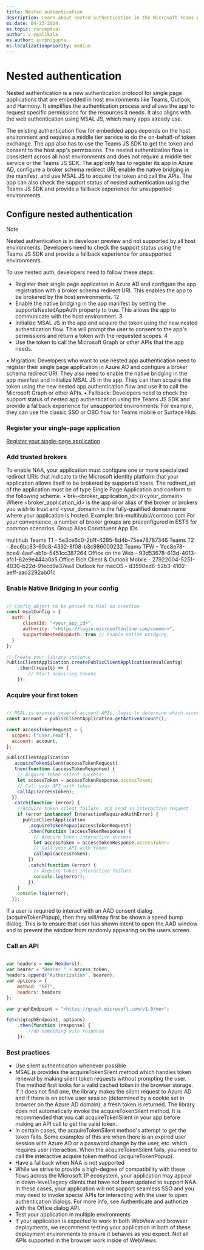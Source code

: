 ```yaml
---
title: Nested authentication
description: Learn about nested authentication in the Microsoft Teams platform.
ms.date: 04-23-2024
ms.topic: conceptual
author: v-ypalikila
ms.author: surbhigupta
ms.localizationpriority: medium
---
```


# Nested authentication

Nested authentication is a new authentication protocol for single page applications that are embedded in host environments like Teams, Outlook, and Harmony. It simplifies the authentication process and allows the app to request specific permissions for the resources it needs. It also aligns with the web authentication using MSAL JS, which many apps already use.

The existing authentication flow for embedded apps depends on the host environment and requires a middle tier service to do the on-behalf-of token exchange. The app also has to use the Teams JS SDK to get the token and consent to the host app's permissions.
The nested authentication flow is consistent across all host environments and does not require a middle tier service or the Teams JS SDK. The app only has to register its app in Azure AD, configure a broker schema redirect URI, enable the native bridging in the manifest, and use MSAL JS to acquire the token and call the APIs. The app can also check the support status of nested authentication using the Teams JS SDK and provide a fallback experience for unsupported environments.

## Configure nested authentication

> [!NOTE]
> Nested authentication is in developer preview and not supported by all host environments. Developers need to check the support status using the Teams JS SDK and provide a fallback experience for unsupported environments.

To use nested auth, developers need to follow these steps:

* Register their single page application in Azure AD and configure the app registration with a broker schema redirect URI. This enables the app to be brokered by the host environments. 12
* Enable the native bridging in the app manifest by setting the supportsNestedAppAuth property to true. This allows the app to communicate with the host environment. 3
* Initialize MSAL JS in the app and acquire the token using the new nested authentication flow. This will prompt the user to consent to the app's permissions and return a token with the requested scopes. 4
* Use the token to call the Microsoft Graph or other APIs that the app needs.

• Migration: Developers who want to use nested app authentication need to register their single page application in Azure AD and configure a broker schema redirect URI. They also need to enable the native bridging in the app manifest and initialize MSAL JS in the app. They can then acquire the token using the new nested app authentication flow and use it to call the Microsoft Graph or other APIs.
• Fallback: Developers need to check the support status of nested app authentication using the Teams JS SDK and provide a fallback experience for unsupported environments. For example, they can use the classic SSO or OBO flow for Teams mobile or Surface Hub.

### Register your single-page application

[Register your single-page application](/entra/identity-platform/scenario-spa-app-registration)

### Add trusted brokers

To enable NAA, your application must configure one or more specialized redirect URIs that indicate to the Microsoft identity platform that your application allows itself to be brokered by supported hosts.
The redirect_uri of the application must be of type Single Page Application and conform to the following scheme.
• brk-<broker_application_id>://<your_domain>
Where <broker_application_id> is the app id or alias of the broker or brokers you wish to trust and <your_domain> is the fully-qualified domain name where your application is hosted.
Example: brk-multihub://contoso.com
For your convenience, a number of broker groups are preconfigured in ESTS for common scenarios.
Group Alias Constituent App IDs

multihub Teams T1 - 5e3ce6c0-2b1f-4285-8d4b-75ee78787346
Teams T2 - 8ec6bc83-69c8-4392-8f08-b3c986009232
Teams TFW - 1fec8e78-bce4-4aaf-ab1b-5451cc387264
Office on the Web - 93d53678-613d-4013-afc1-62e9e444a0a5
Office Rich Client & Outlook Mobile - 27922004-5251-4030-b22d-91ecd9a37ea4
Outlook for macOS - d3590ed6-52b3-4102-aeff-aad2292ab01c

### Enable Native Bridging in your config

```javascript

// Config object to be passed to Msal on creation
const msalConfig = {
  auth: {
      clientId: "<your_app_id>",
      authority: "<https://login.microsoftonline.com/common>",
      supportsNestedAppAuth: true // Enable native bridging.
  }
};

// Create your library instance
PublicClientApplication.createPublicClientApplication(msalConfig)
    .then((result) => {
        // Start acquiring tokens
    });
```

### Acquire your first token

```javascript

// MSAL.js exposes several account APIs, logic to determine which account to use is the responsibility of the developer
const account = publicClientApplication.getActiveAccount();

const accessTokenRequest = {
  scopes: ["user.read"],
  account: account,
};

publicClientApplication
  .acquireTokenSilent(accessTokenRequest)
  .then(function (accessTokenResponse) {
    // Acquire token silent success
    let accessToken = accessTokenResponse.accessToken;
    // Call your API with token
    callApi(accessToken);
  })
  .catch(function (error) {
    //Acquire token silent failure, and send an interactive request
    if (error instanceof InteractionRequiredAuthError) {
      publicClientApplication
        .acquireTokenPopup(accessTokenRequest)
        .then(function (accessTokenResponse) {
          // Acquire token interactive success
          let accessToken = accessTokenResponse.accessToken;
          // Call your API with token
          callApi(accessToken);
        })
        .catch(function (error) {
          // Acquire token interactive failure
          console.log(error);
        });
    }
    console.log(error);
  });

```

If a user is required to interact with an AAD consent dialog (acquireTokenPopup), then they will/may first be shown a speed bump dialog. This is to ensure that user has shown intent to open the AAD window and to prevent the window from randomly appearing on the users screen.

### Call an API

```javascript

var headers = new Headers();
var bearer = "Bearer " + access_token;
headers.append("Authorization", bearer);
var options = {
    method: "GET",
    headers: headers
};

var graphEndpoint = "<https://graph.microsoft.com/v1.0/me>";

fetch(graphEndpoint, options)
    .then(function (response) {
        //do something with response
    });

```

### Best practices

* Use silent authentication whenever possible
* MSAL.js provides the acquireTokenSilent method which handles token renewal by making silent token requests without prompting the user. The method first looks for a valid cached token in the browser storage. If it does not find one, the library makes the silent request to Azure AD and if there is an active user session (determined by a cookie set in browser on the Azure AD domain), a fresh token is returned. The library does not automatically invoke the acquireTokenSilent method. It is recommended that you call acquireTokenSilent in your app before making an API call to get the valid token.
* In certain cases, the acquireTokenSilent method's attempt to get the token fails. Some examples of this are when there is an expired user session with Azure AD or a password change by the user, etc. which requires user interaction. When the acquireTokenSilent fails, you need to call the interactive acquire token method (acquireTokenPopup).
* Have a fallback when NAA is not supported
* While we strive to provide a high-degree of compatibility with these flows across the Microsoft 1P ecosystem, your application may appear in down-level/legacy clients that have not been updated to support NAA. In these cases, your application will not support seamless SSO and you may need to invoke special APIs for interacting with the user to open authentication dialogs. For more info, see Authenticate and authorize with the Office dialog API.
* Test your application in multiple environments
* If your application is expected to work in both WebView and browser deployments, we recommend testing your application in both of these deployment environments to ensure it behaves as you expect. Not all APIs supported in the browser work inside of WebViews.
